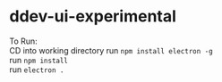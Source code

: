 # ddev-ui-experimental

To Run:  
CD into working directory 
run `npm install electron -g`  
run `npm install`  
run `electron .`  
